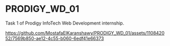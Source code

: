 # PRODIGY_WD_01
Task 1 of Prodigy InfoTech Web Development internship.





https://github.com/MostafaElKaranshawy/PRODIGY_WD_01/assets/110842052/7569b850-ae12-4c55-b060-6edf41e66373







